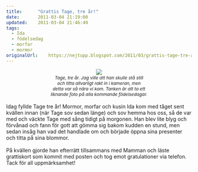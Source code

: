 ```yaml
---
title:		"Grattis Tage, tre år!"
date:		2011-03-04 21:19:00
updated:	2011-03-04 21:46:49
tags: 
  - Ida
  - födelsedag
  - morfar
  - mormor	
originalUrl:	https://nejtupp.blogspot.com/2011/03/grattis-tage-tre-ar.html
---
```


<div style="text-align: center;"><img src="../../../../img/Tages%2Bf%25C3%25B6delsedag-_MG_7921.jpg"><br><span style="font-size:85%;"><span style="font-style: italic;">Tage, tre år. Jag ville att han skulle stå still<br>och titta allvarligt rakt in i kameran, men<br>detta var så nära vi kom. Tanken är att ta ett<br>liknande foto på alla kommande födelsedagar.<br></span></span></div><br>Idag fyllde Tage tre år! Mormor, morfar och kusin Ida kom med tåget sent kvällen innan (när Tage sov sedan länge) och sov hemma hos oss, så de var med och väckte Tage med sång tidigt på morgonen. Han blev lite blyg och förvånad och fann för gott att gömma sig bakom kudden en stund, men sedan insåg han vad det handlade om och började öppna sina presenter och titta på sina blommor.<br><br>På kvällen gjorde han efterrätt tillsammans med Mamman och läste grattiskort som kommit med posten och tog emot gratulationer via telefon. Tack för all uppmärksamhet!
<!-- no comments on this post -->